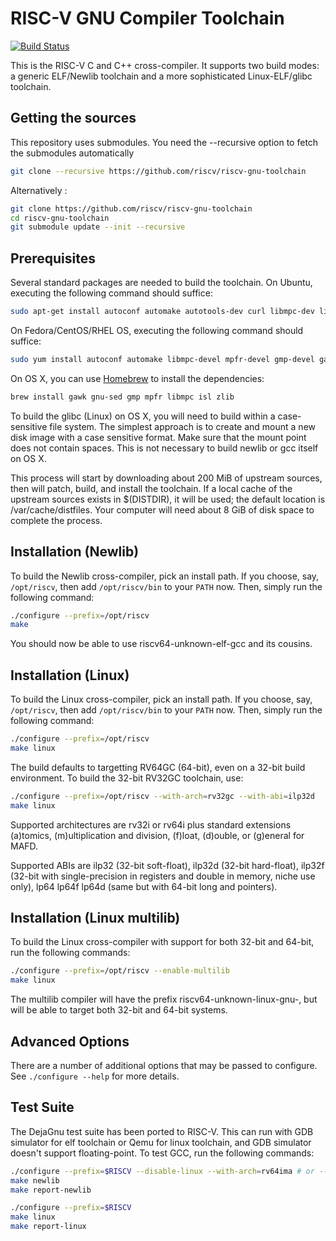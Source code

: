 # RISC-V GNU Compiler Toolchain

[![Build Status](https://travis-ci.org/riscv/riscv-gnu-toolchain.svg?branch=master)](https://travis-ci.org/riscv/riscv-gnu-toolchain)

This is the RISC-V C and C++ cross-compiler. It supports two build modes:
a generic ELF/Newlib toolchain and a more sophisticated Linux-ELF/glibc
toolchain.

## Getting the sources

This repository uses submodules. You need the --recursive option to fetch the submodules automatically

```bash
git clone --recursive https://github.com/riscv/riscv-gnu-toolchain
```

Alternatively :

```bash
git clone https://github.com/riscv/riscv-gnu-toolchain
cd riscv-gnu-toolchain
git submodule update --init --recursive
```

## Prerequisites

Several standard packages are needed to build the toolchain. On Ubuntu, executing the following command should suffice:

```bash
sudo apt-get install autoconf automake autotools-dev curl libmpc-dev libmpfr-dev libgmp-dev gawk build-essential bison flex texinfo gperf libtool patchutils bc zlib1g-dev
```

On Fedora/CentOS/RHEL OS, executing the following command should suffice:

```bash
sudo yum install autoconf automake libmpc-devel mpfr-devel gmp-devel gawk  bison flex texinfo patchutils gcc gcc-c++ zlib-devel
```

On OS X, you can use [Homebrew](http://brew.sh) to install the dependencies:

```bash
brew install gawk gnu-sed gmp mpfr libmpc isl zlib
```

To build the glibc (Linux) on OS X, you will need to build within a case-sensitive file
system.  The simplest approach is to create and mount a new disk image with
a case sensitive format.  Make sure that the mount point does not contain spaces. This is not necessary to build newlib or gcc itself on OS X.

This process will start by downloading about 200 MiB of upstream sources, then
will patch, build, and install the toolchain.  If a local cache of the
upstream sources exists in $(DISTDIR), it will be used; the default location
is /var/cache/distfiles.  Your computer will need about 8 GiB of disk space to
complete the process.

## Installation (Newlib)

To build the Newlib cross-compiler, pick an install path.  If you choose,
say, `/opt/riscv`, then add `/opt/riscv/bin` to your `PATH` now.  Then, simply
run the following command:

```bash
./configure --prefix=/opt/riscv
make
```

You should now be able to use riscv64-unknown-elf-gcc and its cousins.

## Installation (Linux)

To build the Linux cross-compiler, pick an install path.  If you choose,
say, `/opt/riscv`, then add `/opt/riscv/bin` to your `PATH` now.  Then, simply
run the following command:

```bash
./configure --prefix=/opt/riscv
make linux
```

The build defaults to targetting RV64GC (64-bit), even on a 32-bit build
environment.  To build the 32-bit RV32GC toolchain, use:

```bash
./configure --prefix=/opt/riscv --with-arch=rv32gc --with-abi=ilp32d
make linux
```

Supported architectures are rv32i or rv64i plus standard extensions (a)tomics,
(m)ultiplication and division, (f)loat, (d)ouble, or (g)eneral for MAFD.

Supported ABIs are ilp32 (32-bit soft-float), ilp32d (32-bit hard-float),
ilp32f (32-bit with single-precision in registers and double in memory, niche
use only), lp64 lp64f lp64d (same but with 64-bit long and pointers).

## Installation (Linux multilib)

To build the Linux cross-compiler with support for both 32-bit and
64-bit, run the following commands:

```bash
./configure --prefix=/opt/riscv --enable-multilib
make linux
```

The multilib compiler will have the prefix riscv64-unknown-linux-gnu-,
but will be able to target both 32-bit and 64-bit systems.

## Advanced Options

There are a number of additional options that may be passed to
configure.  See `./configure --help` for more details.

## Test Suite

The DejaGnu test suite has been ported to RISC-V.  This can run with GDB
simulator for elf toolchain or Qemu for linux toolchain, and GDB simulator
doesn't support floating-point.
To test GCC, run the following commands:

```bash
./configure --prefix=$RISCV --disable-linux --with-arch=rv64ima # or --with-arch=rv32ima
make newlib
make report-newlib
```

```bash
./configure --prefix=$RISCV
make linux
make report-linux
```
